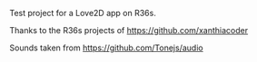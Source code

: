 Test project for a Love2D app on R36s.

Thanks to the R36s projects of https://github.com/xanthiacoder

Sounds taken from https://github.com/Tonejs/audio